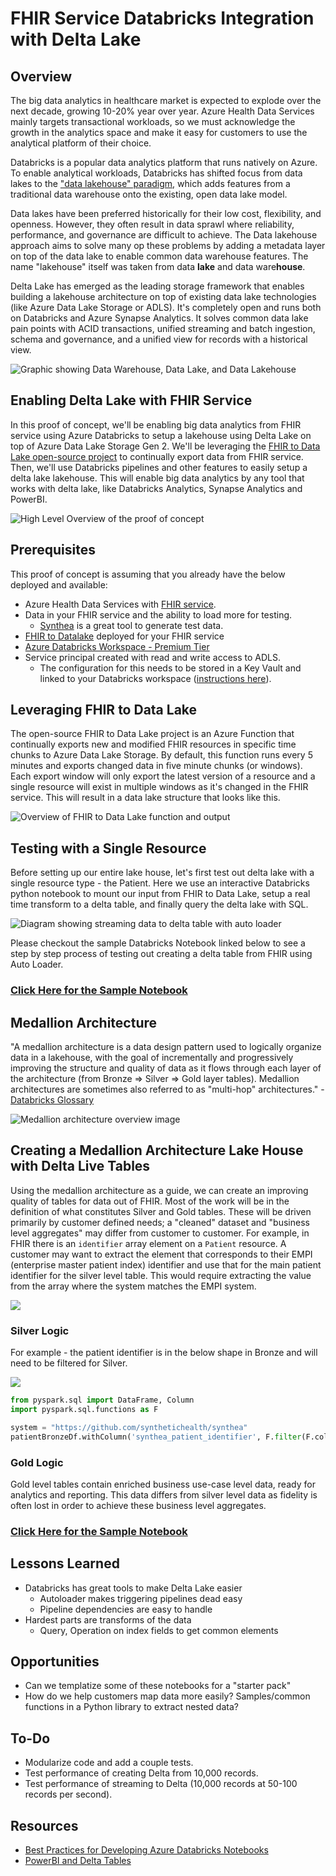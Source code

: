 # FHIR Service Databricks Integration with Delta Lake

## Overview

The big data analytics in healthcare market is expected to explode over the next decade, growing 10-20% year over year. Azure Health Data Services mainly targets transactional workloads, so we must acknowledge the growth in the analytics space and make it easy for customers to use the analytical platform of their choice.

Databricks is a popular data analytics platform that runs natively on Azure. To enable analytical workloads, Databricks has shifted focus from data lakes to the ["data lakehouse" paradigm](https://databricks.com/blog/2020/01/30/what-is-a-data-lakehouse.html), which adds features from a traditional data warehouse onto the existing, open data lake model.

Data lakes have been preferred historically for their low cost, flexibility, and openness. However, they often result in data sprawl where reliability, performance, and governance are difficult to achieve. The Data lakehouse approach aims to solve many op these problems by adding a metadata layer on top of the data lake to enable common data warehouse features. The name "lakehouse" itself was taken from data **lake** and data ware**house**.

Delta Lake has emerged as the leading storage framework that enables building a lakehouse architecture on top of existing data lake technologies (like Azure Data Lake Storage or ADLS). It's completely open and runs both on Databricks and Azure Synapse Analytics. It solves common data lake pain points with ACID transactions, unified streaming and batch ingestion, schema and governance, and a unified view for records with a historical view.

![Graphic showing Data Warehouse, Data Lake, and Data Lakehouse](https://databricks.com/wp-content/uploads/2020/01/data-lakehouse-new.png)

## Enabling Delta Lake with FHIR Service

In this proof of concept, we'll be enabling big data analytics from FHIR service using Azure Databricks to setup a lakehouse using Delta Lake on top of Azure Data Lake Storage Gen 2. We'll be leveraging the [FHIR to Data Lake open-source project](https://github.com/microsoft/FHIR-Analytics-Pipelines/tree/main/FhirToDataLake) to continually export data from FHIR service. Then, we'll use Databricks pipelines and other features to easily setup a delta lake lakehouse. This will enable big data analytics by any tool that works with delta lake, like Databricks Analytics, Synapse Analytics and PowerBI.

![High Level Overview of the proof of concept](./docs/poc-overview.png)

## Prerequisites

This proof of concept is assuming that you already have the below deployed and available:

- Azure Health Data Services with [FHIR service](https://docs.microsoft.com/azure/healthcare-apis/fhir/get-started-with-fhir).
- Data in your FHIR service and the ability to load more for testing.
  - [Synthea](https://synthetichealth.github.io/synthea/) is a great tool to generate test data.
- [FHIR to Datalake](https://github.com/microsoft/FHIR-Analytics-Pipelines/tree/main/FhirToDataLake) deployed for your FHIR service
- [Azure Databricks Workspace - Premium Tier](https://docs.microsoft.com/azure/databricks/scenarios/quickstart-create-databricks-workspace-portal?tabs=azure-portal)
- Service principal created with read and write access to ADLS.
  - The configuration for this needs to be stored in a Key Vault and linked to your Databricks workspace ([instructions here](https://docs.microsoft.com/azure/databricks/data/data-sources/azure/adls-gen2/azure-datalake-gen2-sp-access)).

## Leveraging FHIR to Data Lake

The open-source FHIR to Data Lake project is an Azure Function that continually exports new and modified FHIR resources in specific time chunks to Azure Data Lake Storage. By default, this function runs every 5 minutes and exports changed data in five minute chunks (or windows). Each export window will only export the latest version of a resource and a single resource will exist in multiple windows as it's changed in the FHIR service. This will result in a data  lake structure that looks like this.

![Overview of FHIR to Data Lake function and output](./docs/fhir-to-data-lake-diagram.png)

## Testing with a Single Resource

Before setting up our entire lake house, let's first test out delta lake with a single resource type - the Patient. Here we use an interactive Databricks python notebook to mount our input from FHIR to Data Lake, setup a real time transform to a delta table, and finally query the delta lake with SQL.

![Diagram showing streaming data to delta table with auto loader](./docs/patient-with-autolaoder.png)

Please checkout the sample Databricks Notebook linked below to see a step by step process of testing out creating a delta table from FHIR using Auto Loader.

### [Click Here for the Sample Notebook](https://mikaeldevcdn.blob.core.windows.net/public/Creating%20a%20Patient%20Delta%20Table%20with%20Auto%20Loader.html)

## Medallion Architecture

"A medallion architecture is a data design pattern used to logically organize data in a lakehouse, with the goal of incrementally and progressively improving the structure and quality of data as it flows through each layer of the architecture (from Bronze ⇒ Silver ⇒ Gold layer tables). Medallion architectures are sometimes also referred to as "multi-hop" architectures." - [Databricks Glossary](https://databricks.com/glossary/medallion-architecture)

![Medallion architecture overview image](https://databricks.com/wp-content/uploads/2022/03/delta-lake-medallion-architecture-2.jpeg)

## Creating a Medallion Architecture Lake House with Delta Live Tables

Using the medallion architecture as a guide, we can create an improving quality of tables for data out of FHIR. Most of the work will be in the definition of what constitutes Silver and Gold tables. These will be driven primarily by customer defined needs; a "cleaned" dataset and "business level aggregates" may differ from customer to customer. For example, in FHIR there is an `identifier` array element on a `Patient` resource. A customer may want to extract the element that corresponds to their EMPI (enterprise master patient index) identifier and use that for the main patient identifier for the silver level table. This would require extracting the value from the array where the system matches the EMPI system.

![](./docs/medallion.png)

### Silver Logic

For example - the patient identifier is in the below shape in Bronze and will need to be filtered for Silver.

![](./docs/patient_identifier_array_example.jpg)

```python
from pyspark.sql import DataFrame, Column
import pyspark.sql.functions as F

system = "https://github.com/synthetichealth/synthea"
patientBronzeDf.withColumn('synthea_patient_identifier', F.filter(F.col('identifier'), lambda x: x['system'] == system)[0]['value'])
```

### Gold Logic

Gold level tables contain enriched business use-case level data, ready for analytics and reporting. This data differs from silver level data as fidelity is often lost in order to achieve these business level aggregates.

### [Click Here for the Sample Notebook](https://mikaeldevcdn.blob.core.windows.net/public/FHIR%20Resources%20Live%20Table%20Pipeline.html)

## Lessons Learned

- Databricks has great tools to make Delta Lake easier
  - Autoloader makes triggering pipelines dead easy
  - Pipeline dependencies are easy to handle
- Hardest parts are transforms of the data
  - Query, Operation on index fields to get common elements

## Opportunities

- Can we templatize some of these notebooks for a "starter pack"
- How do we help customers map data more easily? Samples/common functions in a Python library to extract nested data?

## To-Do

- Modularize code and add a couple tests.
- Test performance of creating Delta from 10,000 records.
- Test performance of streaming to Delta (10,000 records at 50-100 records per second).

## Resources

- [Best Practices for Developing Azure Databricks Notebooks](https://docs.microsoft.com/azure/databricks/notebooks/best-practices)
- [PowerBI and Delta Tables](https://techcommunity.microsoft.com/t5/analytics-on-azure-blog/easier-data-model-management-for-power-bi-using-delta-live/ba-p/3500698)